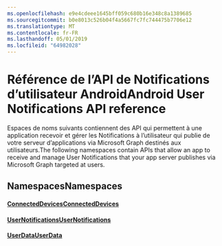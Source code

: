 ```yaml
---
ms.openlocfilehash: e9e4cdeee1645bff059c680b16e348c8a1389685
ms.sourcegitcommit: b0e8013c526b04f4a5667fc7fc744475b7706e12
ms.translationtype: MT
ms.contentlocale: fr-FR
ms.lasthandoff: 05/01/2019
ms.locfileid: "64982028"
---
```

# <a name="android-user-notifications-api-reference"></a><span data-ttu-id="b4919-101">Référence de l’API de Notifications d’utilisateur Android</span><span class="sxs-lookup"><span data-stu-id="b4919-101">Android User Notifications API reference</span></span>

<span data-ttu-id="b4919-102">Espaces de noms suivants contiennent des API qui permettent à une application recevoir et gérer les Notifications à l’utilisateur qui publie de votre serveur d’applications via Microsoft Graph destinés aux utilisateurs.</span><span class="sxs-lookup"><span data-stu-id="b4919-102">The following namespaces contain APIs that allow an app to receive and manage User Notifications that your app server publishes via Microsoft Graph targeted at users.</span></span> 

## <a name="namespaces"></a><span data-ttu-id="b4919-103">Namespaces</span><span class="sxs-lookup"><span data-stu-id="b4919-103">Namespaces</span></span>

#### <a name="connecteddeviceshttpsdocsmicrosoftcomjavaapicommicrosoftconnecteddevices"></a>[<span data-ttu-id="b4919-104">ConnectedDevices</span><span class="sxs-lookup"><span data-stu-id="b4919-104">ConnectedDevices</span></span>](https://docs.microsoft.com/java/api/com.microsoft.connecteddevices)
#### <a name="usernotifications-httpsdocsmicrosoftcomen-usjavaapicommicrosoftconnecteddevicesusernotifications"></a>[<span data-ttu-id="b4919-105">UserNotifications</span><span class="sxs-lookup"><span data-stu-id="b4919-105">UserNotifications</span></span>]( https://docs.microsoft.com/en-us/java/api/com.microsoft.connecteddevices.usernotifications)
#### <a name="userdatahttpsdocsmicrosoftcomjavaapicommicrosoftconnecteddevicesuserdata"></a>[<span data-ttu-id="b4919-106">UserData</span><span class="sxs-lookup"><span data-stu-id="b4919-106">UserData</span></span>](https://docs.microsoft.com/java/api/com.microsoft.connecteddevices.userdata)
